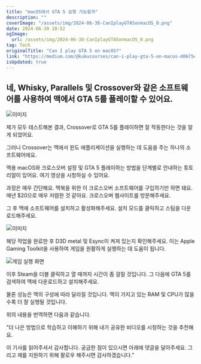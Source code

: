 ```yaml
---
title: "macOS에서 GTA 5 실행 가능할까"
description: ""
coverImage: "/assets/img/2024-06-30-CanIplayGTA5onmacOS_0.png"
date: 2024-06-30 18:52
ogImage: 
  url: /assets/img/2024-06-30-CanIplayGTA5onmacOS_0.png
tag: Tech
originalTitle: "Can I play GTA 5 on macOS?"
link: "https://medium.com/@kukucourses/can-i-play-gta-5-on-macos-d0675eba8d59"
isUpdated: true
---
```






## 네, Whisky, Parallels 및 Crossover와 같은 소프트웨어를 사용하여 맥에서 GTA 5를 플레이할 수 있어요.

![이미지](/assets/img/2024-06-30-CanIplayGTA5onmacOS_0.png)

제가 모두 테스트해본 결과, Crossover로 GTA 5를 플레이하면 잘 작동한다는 것을 알게 되었어요.

그러니 Crossover는 맥에서 윈도 애플리케이션을 실행하는 데 도움을 주는 하나의 소프트웨어에요.

<div class="content-ad"></div>

맥용 macOS와 크로스오버 설정 및 GTA 5 플레이하는 방법을 단계별로 안내하는 튜토리얼이 있어요. 여기 영상을 시청하실 수 있어요.

과정은 매우 간단해요. 맥북을 위한 이 크로스오버 소프트웨어를 구입하기만 하면 돼요. 매년 $20으로 매우 저렴한 것 같아요. 크로스오버 웹사이트를 방문해주세요.

그 후 맥에 소프트웨어를 설치하고 활성화해주세요. 설치 모드를 클릭하고 스팀을 다운로드해주세요.

![이미지](/assets/img/2024-06-30-CanIplayGTA5onmacOS_1.png)

<div class="content-ad"></div>

해당 작업을 완료한 후 D3D metal 및 Esync이 켜져 있는지 확인해주세요. 이는 Apple Gaming Toolkit을 사용하여 게임을 원활하게 실행하는 데 도움이 됩니다.

![게임 실행 화면](/assets/img/2024-06-30-CanIplayGTA5onmacOS_2.png)

이후 Steam을 더블 클릭하고 열 때까지 시간이 좀 걸릴 것입니다. 그 다음에 GTA 5를 검색하여 맥에 다운로드하고 설치해주세요.

물론 성능은 맥의 구성에 따라 달라질 것입니다. 맥이 가지고 있는 RAM 및 CPU가 많을수록 더 잘 실행될 것입니다.

<div class="content-ad"></div>

위의 내용을 번역하면 다음과 같습니다.

"더 나은 방법으로 학습하고 이해하기 위해 내가 공유한 비디오를 시청하는 것을 추천해요.

이 기사를 읽어주셔서 감사합니다. 궁금한 점이 있으시면 아래에 댓글을 달아주세요. 그리고 제를 지원하기 위해 팔로우 해주시면 감사하겠습니다."
